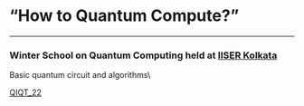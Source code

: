 # “How to Quantum Compute?”
---
### Winter School on Quantum Computing held at [IISER Kolkata](https://www.iiserkol.ac.in/)

Basic quantum circuit and algorithms\

[QIQT_22](https://www.qiqt2022.org/)
